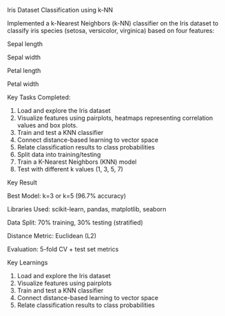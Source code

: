 Iris Dataset Classification using k-NN

Implemented a k-Nearest Neighbors (k-NN) classifier on the Iris dataset to classify iris species (setosa, versicolor, virginica) based on four features:

Sepal length

Sepal width

Petal length

Petal width

Key Tasks Completed:
1. Load and explore the Iris dataset
2. Visualize features using pairplots, heatmaps representing correlation values and box plots.
3. Train and test a KNN classifier
4. Connect distance-based learning to vector space
5. Relate classification results to class probabilities
6. Split data into training/testing
7. Train a K-Nearest Neighbors (KNN) model
8. Test with different k values (1, 3, 5, 7)

Key Result

Best Model: k=3 or k=5 (96.7% accuracy)

Libraries Used: scikit-learn, pandas, matplotlib, seaborn

Data Split: 70% training, 30% testing (stratified)

Distance Metric: Euclidean (L2)

Evaluation: 5-fold CV + test set metrics

Key Learnings
1. Load and explore the Iris dataset
2. Visualize features using pairplots
3. Train and test a KNN classifier
4. Connect distance-based learning to vector space
5. Relate classification results to class probabilities


